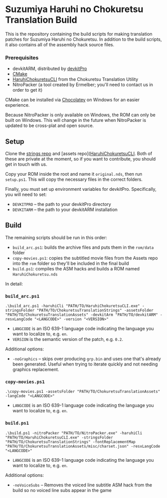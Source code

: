 # Suzumiya Haruhi no Chokuretsu Translation Build

This is the repository containing the build scripts for making translation patches for Suzumiya Haruhi no Chokuretsu. In addition to the build scripts, it also contains all of the assembly hack source files.

### Prerequisites
* devkitARM, distributed by [devkitPro](https://devkitpro.org/)
* [CMake](https://cmake.org/)
* [HaruhiChokuretsuCLI](https://github.com/haroohie-club/ChokuretsuTranslationUtility) from the Chokuretsu Translation Utility
* NitroPacker (a tool created by Ermelber; you'll need to contact us in order to get it)

CMake can be installed via [Chocolatey](https://chocolatey.org/) on Windows for an easier experience.

Because NitroPacker is only available on Windows, the ROM can only be built on Windows. This will change in the future when NitroPacker is updated to be cross-plat and open source.

## Setup
Clone the [strings repo](https://github.com/haroohie-club/ChokuretsuTranslationStrings) and [assets repo]([HaruhiChokuretsuCLI](https://github.com/haroohie-club/ChokuretsuTranslationAssets). Both of these are private at the moment, so if you want to contribute, you should get in touch with us.

Copy your ROM inside the root and name it `original.nds`, then run `setup.ps1`. This will copy the necessary files in the correct folders.

Finally, you must set up environment variables for devkitPro. Specifically, you will need to set:

* `DEVKITPRO` &ndash; the path to your devkitPro directory
* `DEVKITARM` &ndash; the path to your devkitARM installation

## Build
The remaining scripts should be run in this order:

* `build_arc.ps1`: builds the archive files and puts them in the `rom/data` folder
* `copy-movies.ps1`: copies the subtitled movie files from the Assets repo into the `rom` folder so they'll be included in the final build
* `build.ps1`: compiles the ASM hacks and builds a ROM named `HaruhiChokuretsu.nds`

In detail:

### `build_arc.ps1`
`.\build_arc.ps1 -haruhiCli "PATH/TO/HaruhiChokuretsuCLI.exe" -stringsFolder "PATH/TO/ChokuretsuTranslationStrings" -assetsFolder "PATH/TO/ChokuretsuTranslationAssets" -devkitArm "PATH/TO/devkitARM" -resxLangCode "<LANGCODE>" -version "<VERSION>"`

* `LANGCODE` is an ISO 639-1 language code indicating the language you want to localize to, e.g. `en`.
* `VERSION` is the semantic version of the patch, e.g. `0.2`.

Additional options:
* `-noGraphics` &ndash; skips over producing `grp.bin` and uses one that's already been generated. Useful when trying to iterate quickly and not needing graphics replacement.

### `copy-movies.ps1`
`.\copy-movies.ps1 -assetsFolder "PATH/TO/ChokuretsuTranslationAssets" -langCode "<LANGCODE>"`

* `LANGCODE` is an ISO 639-1 language code indicating the language you want to localize to, e.g. `en`.

### `build.ps1`
`.\build.ps1 -nitroPacker "PATH/TO/NitroPacker.exe" -haruhiCli "PATH/TO/HaruhiChokuretsuCLI.exe" -stringsFolder "PATH/TO/ChokuretsuTranslationStrings" -fontReplacementMap "PATH/TO/ChokuretsuTranslationAssets/misc/charset.json" -resxLangCode "<LANGCODE>"`

* `LANGCODE` is an ISO 639-1 language code indicating the language you want to localize to, e.g. `en`.

Additional options:
* `-noVoiceSubs` &ndash; Removes the voiced line subtitle ASM hack from the build so no voiced line subs appear in the game